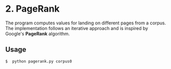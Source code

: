 # 2. PageRank

The program computes values for landing on different pages from a corpus.
The implementation follows an iterative approach and is inspired by Google's **PageRank** algorithm.

## Usage

`$  python pagerank.py corpus0`